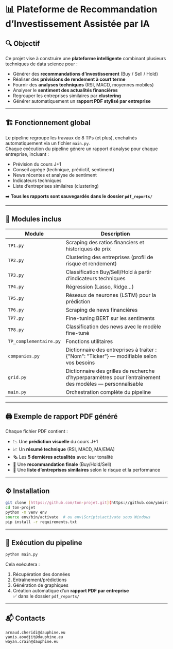 # 📊 Plateforme de Recommandation d’Investissement Assistée par IA

## 🔍 Objectif

Ce projet vise à construire une **plateforme intelligente** combinant plusieurs techniques de data science pour :

- Générer des **recommandations d’investissement** (Buy / Sell / Hold)
- Réaliser des **prévisions de rendement à court terme**
- Fournir des **analyses techniques** (RSI, MACD, moyennes mobiles)
- Analyser le **sentiment des actualités financières**
- Regrouper les entreprises similaires par **clustering**
- Générer automatiquement un **rapport PDF stylisé par entreprise**

---

## 🏗️ Fonctionnement global

Le pipeline regroupe les travaux de 8 TPs (et plus), enchaînés automatiquement via un fichier `main.py`.  
Chaque exécution du pipeline génère un rapport d’analyse pour chaque entreprise, incluant :

- Prévision du cours J+1
- Conseil agrégé (technique, prédictif, sentiment)
- News récentes et analyse de sentiment
- Indicateurs techniques
- Liste d’entreprises similaires (clustering)

➡️ **Tous les rapports sont sauvegardés dans le dossier `pdf_reports/`**

---

## 🧠 Modules inclus

| Module                 | Description                                                                                                |
|------------------------|------------------------------------------------------------------------------------------------------------|
| `TP1.py`               | Scraping des ratios financiers et historiques de prix                                                      |
| `TP2.py`               | Clustering des entreprises (profil de risque et rendement)                                                 |
| `TP3.py`               | Classification Buy/Sell/Hold à partir d’indicateurs techniques                                             |
| `TP4.py`               | Régression (Lasso, Ridge…)                                                                                 |
| `TP5.py`               | Réseaux de neurones (LSTM) pour la prédiction                                                              |
| `TP6.py`               | Scraping de news financières                                                                               |
| `TP7.py`               | Fine-tuning BERT sur les sentiments                                                                        |
| `TP8.py`               | Classification des news avec le modèle fine-tuné                                                           |
| `TP_complementaire.py` | Fonctions utilitaires                                                                                      |
| `companies.py`         | Dictionnaire des entreprises à traiter : {"Nom": "Ticker"} — modifiable selon vos besoins                  |
| `grid.py`              | Dictionnaire des grilles de recherche d’hyperparamètres pour l’entraînement des modèles — personnalisable  |
| `main.py`              | Orchestration complète du pipeline                                                                         |


---

## 🖨️ Exemple de rapport PDF généré

Chaque fichier PDF contient :

- 📉 Une **prédiction visuelle** du cours J+1
- 📈 Un **résumé technique** (RSI, MACD, MA/EMA)
- 🗞️ Les **5 dernières actualités** avec leur tonalité
- 🧠 Une **recommandation finale** (Buy/Hold/Sell)
- 🔗 Une **liste d’entreprises similaires** selon le risque et la performance

---

## ⚙️ Installation

```bash
git clone [https://github.com/ton-projet.git](https://github.com/yaniri32/Projet_Final_Gr9)
cd ton-projet
python -m venv env
source env/bin/activate  # ou env\Scripts\activate sous Windows
pip install -r requirements.txt
```

---

## 🚀 Exécution du pipeline

```bash
python main.py
```

Cela exécutera :

1. Récupération des données
2. Entraînement/prédictions
3. Génération de graphiques
4. Création automatique d’un **rapport PDF par entreprise**  
   ✅ dans le dossier `pdf_reports/`

---

## 📬 Contacts

```text
arnaud.cheridi@dauphine.eu
yanis.aoudjit@dauphine.eu
wayan.crain@dauphine.eu
```
